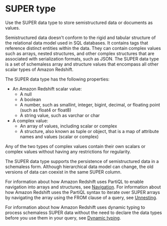# SUPER type<a name="r_SUPER_type"></a>

Use the SUPER data type to store semistructured data or documents as values\. 

Semistructured data doesn't conform to the rigid and tabular structure of the relational data model used in SQL databases\. It contains tags that reference distinct entities within the data\. They can contain complex values such as arrays, nested structures, and other complex structures that are associated with serialization formats, such as JSON\. The SUPER data type is a set of schemaless array and structure values that encompass all other scalar types of Amazon Redshift\.

The SUPER data type has the following properties:
+ An Amazon Redshift scalar value:
  + A null
  + A boolean
  + A number, such as smallint, integer, bigint, decimal, or floating point \(such as float4 or float8\)
  + A string value, such as varchar or char
+ A complex value:
  + An array of values, including scalar or complex
  + A structure, also known as tuple or object, that is a map of attribute names and values \(scalar or complex\)

Any of the two types of complex values contain their own scalars or complex values without having any restrictions for regularity\.

The SUPER data type supports the persistence of semistructured data in a schemaless form\. Although hierarchical data model can change, the old versions of data can coexist in the same SUPER column\. 

For information about how Amazon Redshift uses PartiQL to enable navigation into arrays and structures, see [Navigation](query-super.md#navigation)\. For information about how Amazon Redshift uses the PartiQL syntax to iterate over SUPER arrays by navigating the array using the FROM clause of a query, see [Unnesting](query-super.md#unnest)\.

For information about how Amazon Redshift uses dynamic typing to process schemaless SUPER data without the need to declare the data types before you use them in your query, see [Dynamic typing](query-super.md#dynamic-typing-lax-processing)\.
